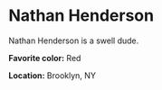 # Nathan Henderson

Nathan Henderson is a swell dude.

**Favorite color:** Red

**Location:** Brooklyn, NY
